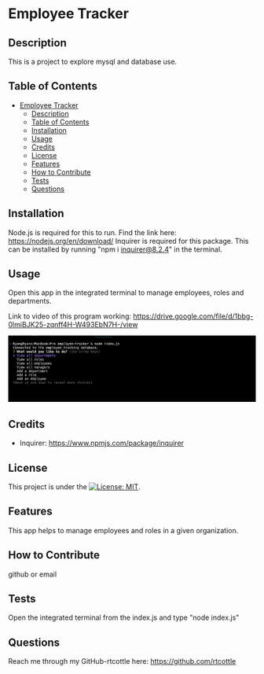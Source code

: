 # Employee Tracker

## Description

This is a project to explore mysql and database use.

## Table of Contents

- [Employee Tracker](#employee-tracker)
  - [Description](#description)
  - [Table of Contents](#table-of-contents)
  - [Installation](#installation)
  - [Usage](#usage)
  - [Credits](#credits)
  - [License](#license)
  - [Features](#features)
  - [How to Contribute](#how-to-contribute)
  - [Tests](#tests)
  - [Questions](#questions)

## Installation

Node.js is required for this to run. Find the link here: https://nodejs.org/en/download/
Inquirer is required for this package. This can be installed by running "npm i inquirer@8.2.4" in the terminal.

## Usage

Open this app in the integrated terminal to manage employees, roles and departments.

Link to video of this program working: https://drive.google.com/file/d/1bbg-0lmiBJK25-zqnff4H-W493EbN7H-/view

![screenshot of possible result](./screenshot.png)

## Credits

- Inquirer: https://www.npmjs.com/package/inquirer

## License

This project is under the [![License: MIT](https://img.shields.io/badge/License-MIT-yellow.svg)](https://opensource.org/licenses/MIT).

## Features

This app helps to manage employees and roles in a given organization.

## How to Contribute

github or email

## Tests

Open the integrated terminal from the index.js and type "node index.js"

## Questions

Reach me through my GitHub-rtcottle here: https://github.com/rtcottle
